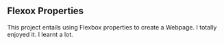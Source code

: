 ## Flexox Properties
This project entails using Flexbox properties to create a Webpage.
I totally enjoyed it. I learnt a lot.
